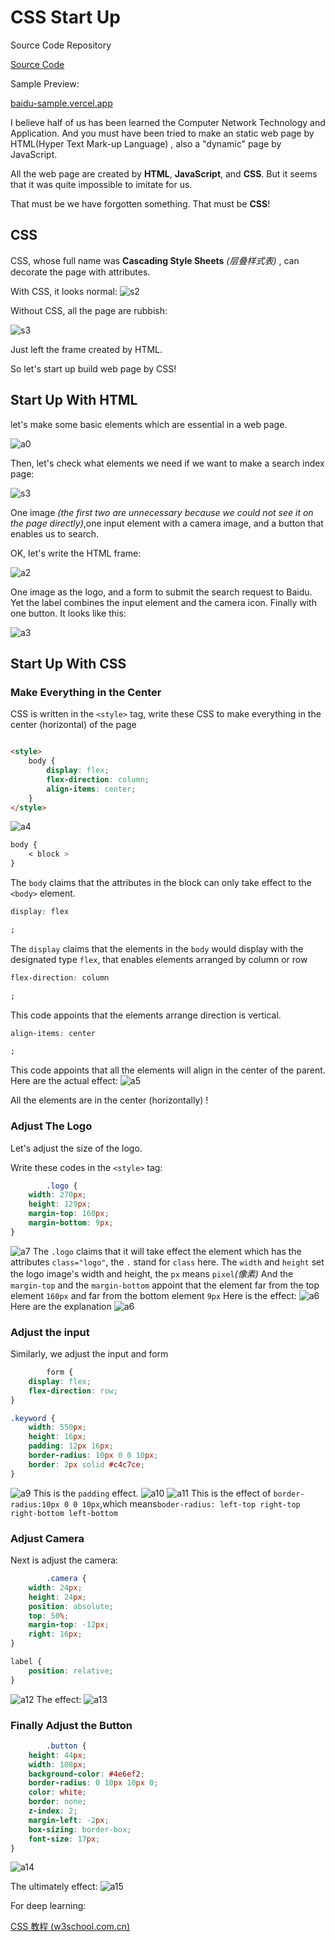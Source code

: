 # CSS Start Up

Source Code Repository

[Source Code](https://github.com/ThankRain/baidu-sample.git)

Sample Preview:

[baidu-sample.vercel.app ](https://baidu-sample.vercel.app/)

I believe half of us has been learned the Computer Network Technology and Application. And you must have been tried to
make an static web page by HTML(Hyper Text Mark-up Language) , also a "dynamic" page by JavaScript.

All the web page are created by **HTML**, **JavaScript**, and **CSS**. But it seems that it was quite impossible to
imitate for us.

That must be we have forgotten something. That must be **CSS**!

## CSS

CSS, whose full name was **Cascading Style Sheets** *(层叠样式表)* , can decorate the page with attributes.

With CSS, it looks normal:
![s2](src/s2.png)

Without CSS, all the page are rubbish:

![s3](src/s3.png)

Just left the frame created by HTML.

So let's start up build web page by CSS!

## Start Up With HTML

let's make some basic elements which are essential in a web page.

![a0](src/a0.png)

Then, let's check what elements we need if we want to make a search index page:

![s3](src/s3.png)

One image *(the first two are unnecessary because we could not see it on the page directly)*,one input element with a
camera image, and a button that enables us to search.

OK, let's write the HTML frame:

![a2](src/a2.png)

One image as the logo, and a form to submit the search request to Baidu. Yet the label combines the input element and
the camera icon. Finally with one button. It looks like this:

![a3](src/a3.png)

## Start Up With CSS

### Make Everything in the Center

CSS is written in the `<style>` tag, write these CSS to make everything in the center (horizontal) of the page

```html

<style>
    body {
        display: flex;
        flex-direction: column;
        align-items: center;
    }
</style>
```

![a4](src/a4.png)

```CSS
body {
    < block >
}
```

The `body` claims that the attributes in the block can only take effect to the `<body>` element.

```CSS
display: flex

;
```

The `display` claims that the elements in the `body` would display with the designated type `flex`, that enables
elements arranged by column or row

```CSS
flex-direction: column

;
```

This code appoints that the elements arrange direction is vertical.

```CSS
align-items: center

;
```

This code appoints that all the elements will align in the center of the parent. Here are the actual effect:
![a5](src/a5.png)

All the elements are in the center (horizontally) !

### Adjust The Logo

Let's adjust the size of the logo.

Write these codes in the `<style>` tag:

```CSS
        .logo {
    width: 270px;
    height: 129px;
    margin-top: 160px;
    margin-bottom: 9px;
}
```

![a7](src/a7.png)
The `.logo` claims that it will take effect the element which has the attributes `class="logo"`, the `.` stand
for `class` here. The `width` and `height` set the logo image's width and height, the `px` means `pixel`*(像素)*
And the `margin-top` and the `margin-bottom` appoint that the element far from the top element `160px` and far from the
bottom element `9px`
Here is the effect:
![a6](src/a6.png)
Here are the explanation
![a6](src/a8.png)

### Adjust the input

Similarly, we adjust the input and form

```CSS
        form {
    display: flex;
    flex-direction: row;
}

.keyword {
    width: 550px;
    height: 16px;
    padding: 12px 16px;
    border-radius: 10px 0 0 10px;
    border: 2px solid #c4c7ce;
}
```

![a9](src/a9.png)
This is the `padding` effect.
![a10](src/a10.png)
![a11](src/a11.png)
This is the effect of `border-radius:10px 0 0 10px`,which
means`boder-radius: left-top right-top right-bottom left-bottom`

### Adjust Camera

Next is adjust the camera:

```CSS
        .camera {
    width: 24px;
    height: 24px;
    position: absolute;
    top: 50%;
    margin-top: -12px;
    right: 16px;
}

label {
    position: relative;
}
```

![a12](src/a12.png)
The effect:
![a13](src/a13.png)

### Finally Adjust the Button

```CSS
        .button {
    height: 44px;
    width: 108px;
    background-color: #4e6ef2;
    border-radius: 0 10px 10px 0;
    color: white;
    border: none;
    z-index: 2;
    margin-left: -2px;
    box-sizing: border-box;
    font-size: 17px;
}
```

![a14](src/a14.png)

The ultimately effect:
![a15](src/a15.png)

For deep learning:

[CSS 教程 (w3school.com.cn)](https://www.w3school.com.cn/css/index.asp)
